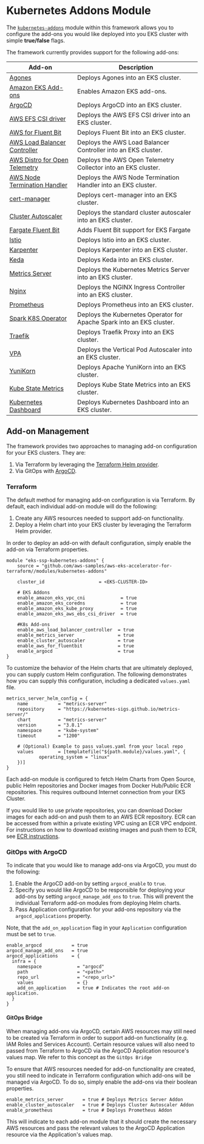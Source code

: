 # Kubernetes Addons Module

The [`kubernetes-addons`](https://github.com/aws-samples/aws-eks-accelerator-for-terraform/tree/main/modules/kubernetes-addons) module within this framework allows you to configure the add-ons you would like deployed into you EKS cluster with simple **true/false** flags.

The framework currently provides support for the following add-ons:

| Add-on    | Description   |
|-----------|-----------------
| [Agones](../add-ons/agones.md) | Deploys Agones into an EKS cluster. |
| [Amazon EKS Add-ons](../add-ons/managed-add-ons.md) | Enables Amazon EKS add-ons. |
| [ArgoCD](../add-ons/argocd.md) | Deploys ArgoCD into an EKS cluster. |
| [AWS EFS CSI driver](../add-ons/aws-efs-csi-driver.md) | Deploys the AWS EFS CSI driver into an EKS cluster. |
| [AWS for Fluent Bit](../add-ons/aws-for-fluent-bit.md) | Deploys Fluent Bit into an EKS cluster. |
| [AWS Load Balancer Controller](../add-ons/aws-load-balancer-controller.md) | Deploys the AWS Load Balancer Controller into an EKS cluster. |
| [AWS Distro for Open Telemetry](../add-ons/aws-open-telemetry.md) | Deploys the AWS Open Telemetry Collector into an EKS cluster. |
| [AWS Node Termination Handler](../add-ons/aws-node-termination-handler.md) | Deploys the AWS Node Termination Handler into an EKS cluster. |
| [cert-manager](../add-ons/cert-manager.md) | Deploys cert-manager into an EKS cluster. |
| [Cluster Autoscaler](../add-ons/cluster-autoscaler.md) | Deploys the standard cluster autoscaler into an EKS cluster. |
| [Fargate Fluent Bit](../add-ons/fargate-fluent-bit.md) | Adds Fluent Bit support for EKS Fargate |
| [Istio](../add-ons/istio.md) | Deploys Istio into an EKS cluster. |
| [Karpenter](../add-ons/karpenter.md) | Deploys Karpenter into an EKS cluster. |
| [Keda](../add-ons/keda.md) | Deploys Keda into an EKS cluster. |
| [Metrics Server](../add-ons/metrics-server.md) | Deploys the Kubernetes Metrics Server into an EKS cluster. |
| [Nginx](../add-ons/nginx.md) | Deploys the NGINX Ingress Controller into an EKS cluster. |
| [Prometheus](../add-ons/prometheus.md) | Deploys Prometheus into an EKS cluster. |
| [Spark K8S Operator](../add-ons/spark-on-k8s-operator.md) | Deploys the Kubernetes Operator for Apache Spark into an EKS cluster. |
| [Traefik](../add-ons/traefik.md) | Deploys Traefik Proxy into an EKS cluster.
| [VPA](../add-ons/vpa.md) | Deploys the Vertical Pod Autoscaler into an EKS cluster. |
| [YuniKorn](../add-ons/yunikorn.md) | Deploys Apache YuniKorn into an EKS cluster. |
| [Kube State Metrics](../add-ons/kube-state-metrics.md) | Deploys Kube State Metrics into an EKS cluster. |
| [Kubernetes Dashboard](../add-ons/kubernetes-dashboard.md) | Deploys Kubernetes Dashboard into an EKS cluster. |

## Add-on Management

The framework provides two approaches to managing add-on configuration for your EKS clusters. They are:

1. Via Terraform by leveraging the [Terraform Helm provider](https://registry.terraform.io/providers/hashicorp/helm/latest/docs).
2. Via GitOps with [ArgoCD](https://argo-cd.readthedocs.io/en/stable/).

### Terraform

The default method for managing add-on configuration is via Terraform. By default, each individual add-on module will do the following:

1. Create any AWS resources needed to support add-on functionality.
2. Deploy a Helm chart into your EKS cluster by leveraging the Terraform Helm provider.

In order to deploy an add-on with default configuration, simply enable the add-on via Terraform properties.

```hcl
module "eks-ssp-kubernetes-addons" {
    source = "github.com/aws-samples/aws-eks-accelerator-for-terraform//modules/kubernetes-addons"

    cluster_id                    = <EKS-CLUSTER-ID>

    # EKS Addons
    enable_amazon_eks_vpc_cni             = true
    enable_amazon_eks_coredns             = true
    enable_amazon_eks_kube_proxy          = true
    enable_amazon_eks_aws_ebs_csi_driver  = true

    #K8s Add-ons
    enable_aws_load_balancer_controller  = true
    enable_metrics_server                = true
    enable_cluster_autoscaler            = true
    enable_aws_for_fluentbit             = true
    enable_argocd                        = true
}
```

To customize the behavior of the Helm charts that are ultimately deployed, you can supply custom Helm configuration. The following demonstrates how you can supply this configuration, including a dedicated `values.yaml` file.

```hcl
metrics_server_helm_config = {
	name           = "metrics-server"
	repository     = "https://kubernetes-sigs.github.io/metrics-server/"
	chart          = "metrics-server"
	version        = "3.8.1"
	namespace      = "kube-system"
	timeout        = "1200"

	# (Optional) Example to pass values.yaml from your local repo
	values         = [templatefile("${path.module}/values.yaml", {
			operating_system = "linux"
	})]
}
```

Each add-on module is configured to fetch Helm Charts from Open Source, public Helm repositories and Docker images from Docker Hub/Public ECR repositories. This requires outbound Internet connection from your EKS Cluster.

If you would like to use private repositories, you can download Docker images for each add-on and push them to an AWS ECR repository. ECR can be accessed from within a private existing VPC using an ECR VPC endpoint. For instructions on how to download existing images and push them to ECR, see [ECR instructions](../advanced/ecr-instructions.md).

### GitOps with ArgoCD

To indicate that you would like to manage add-ons via ArgoCD, you must do the following:

1. Enable the ArgoCD add-on by setting `argocd_enable` to `true`.
2. Specify you would like ArgoCD to be responsible for deploying your add-ons by setting `argocd_manage_add_ons` to `true`. This will prevent the individual Terraform add-on modules from deploying Helm charts.
3. Pass Application configuration for your add-ons repository via the `argocd_applications` property.

Note, that the `add_on_application` flag in your `Application` configuration must be set to `true`.

```
enable_argocd           = true
argocd_manage_add_ons   = true
argocd_applications     = {
  infra = {
    namespace             = "argocd"
    path                  = "<path>"
    repo_url              = "<repo_url>"
    values                = {}
    add_on_application    = true # Indicates the root add-on application.
  }
}
```

#### GitOps Bridge

When managing add-ons via ArgoCD, certain AWS resources may still need to be created via Terraform in order to support add-on functionality (e.g. IAM Roles and Services Account). Certain resource values will also need to passed from Terraform to ArgoCD via the ArgoCD Application resource's values map. We refer to this concept as the `GitOps Bridge`

To ensure that AWS resources needed for add-on functionality are created, you still need to indicate in Terraform configuration which add-ons will be managed via ArgoCD. To do so, simply enable the add-ons via their boolean properties.

```
enable_metrics_server       = true # Deploys Metrics Server Addon
enable_cluster_autoscaler   = true # Deploys Cluster Autoscaler Addon
enable_prometheus           = true # Deploys Prometheus Addon
```

This will indicate to each add-on module that it should create the necessary AWS resources and pass the relevant values to the ArgoCD Application resource via the Application's values map.
